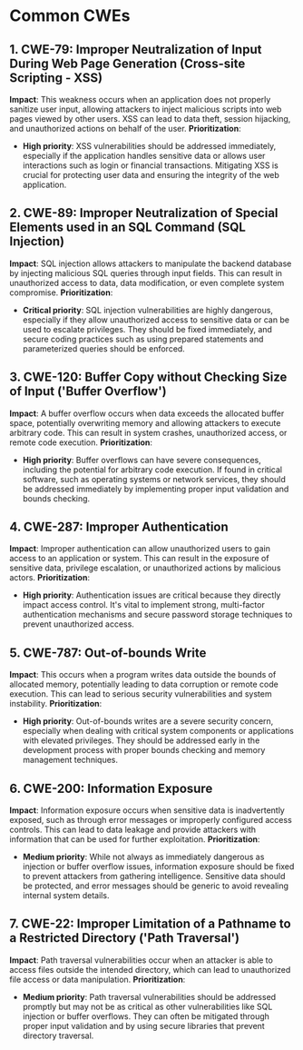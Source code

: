 # Common CWEs

## **1. CWE-79: Improper Neutralization of Input During Web Page Generation (Cross-site Scripting - XSS)**

**Impact**: This weakness occurs when an application does not properly sanitize user input, allowing attackers to inject malicious scripts into web pages viewed by other users. XSS can lead to data theft, session hijacking, and unauthorized actions on behalf of the user.
**Prioritization**:

- **High priority**: XSS vulnerabilities should be addressed immediately, especially if the application handles sensitive data or allows user interactions such as login or financial transactions. Mitigating XSS is crucial for protecting user data and ensuring the integrity of the web application.

## **2. CWE-89: Improper Neutralization of Special Elements used in an SQL Command (SQL Injection)**

**Impact**: SQL injection allows attackers to manipulate the backend database by injecting malicious SQL queries through input fields. This can result in unauthorized access to data, data modification, or even complete system compromise.
**Prioritization**:

- **Critical priority**: SQL injection vulnerabilities are highly dangerous, especially if they allow unauthorized access to sensitive data or can be used to escalate privileges. They should be fixed immediately, and secure coding practices such as using prepared statements and parameterized queries should be enforced.

## **3. CWE-120: Buffer Copy without Checking Size of Input ('Buffer Overflow')**

**Impact**: A buffer overflow occurs when data exceeds the allocated buffer space, potentially overwriting memory and allowing attackers to execute arbitrary code. This can result in system crashes, unauthorized access, or remote code execution.
**Prioritization**:

- **High priority**: Buffer overflows can have severe consequences, including the potential for arbitrary code execution. If found in critical software, such as operating systems or network services, they should be addressed immediately by implementing proper input validation and bounds checking.

## **4. CWE-287: Improper Authentication**

**Impact**: Improper authentication can allow unauthorized users to gain access to an application or system. This can result in the exposure of sensitive data, privilege escalation, or unauthorized actions by malicious actors.
**Prioritization**:

- **High priority**: Authentication issues are critical because they directly impact access control. It's vital to implement strong, multi-factor authentication mechanisms and secure password storage techniques to prevent unauthorized access.

## **5. CWE-787: Out-of-bounds Write**

**Impact**: This occurs when a program writes data outside the bounds of allocated memory, potentially leading to data corruption or remote code execution. This can lead to serious security vulnerabilities and system instability.
**Prioritization**:

- **High priority**: Out-of-bounds writes are a severe security concern, especially when dealing with critical system components or applications with elevated privileges. They should be addressed early in the development process with proper bounds checking and memory management techniques.

## **6. CWE-200: Information Exposure**

**Impact**: Information exposure occurs when sensitive data is inadvertently exposed, such as through error messages or improperly configured access controls. This can lead to data leakage and provide attackers with information that can be used for further exploitation.
**Prioritization**:

- **Medium priority**: While not always as immediately dangerous as injection or buffer overflow issues, information exposure should be fixed to prevent attackers from gathering intelligence. Sensitive data should be protected, and error messages should be generic to avoid revealing internal system details.

## **7. CWE-22: Improper Limitation of a Pathname to a Restricted Directory ('Path Traversal')**

**Impact**: Path traversal vulnerabilities occur when an attacker is able to access files outside the intended directory, which can lead to unauthorized file access or data manipulation.
**Prioritization**:

- **Medium priority**: Path traversal vulnerabilities should be addressed promptly but may not be as critical as other vulnerabilities like SQL injection or buffer overflows. They can often be mitigated through proper input validation and by using secure libraries that prevent directory traversal.
